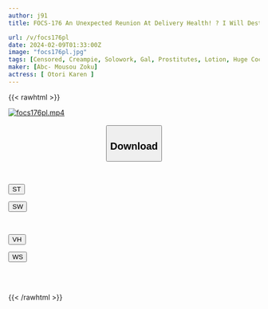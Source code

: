 ```yaml
---
author: j91
title: FOCS-176 An Unexpected Reunion At Delivery Health! ? I Will Destroy The Gal Who Bullied Me When I Was A Student With My Big Penis! ! The Position Is Reversed! Clear Your Fate! Complete Victory Creampie With A Pursuit Piston That Doesn't End Even If You Cum Karen Otori

url: /v/focs176pl
date: 2024-02-09T01:33:00Z
image: "focs176pl.jpg"
tags: [Censored, Creampie, Solowork, Gal, Prostitutes, Lotion, Huge Cock	]
maker: [Abc- Mousou Zoku]
actress: [ Otori Karen ]
---
```



{{< rawhtml >}}

<div class="video" data-videoid="GGpV19aYL6u1KkG">
    <a href="javascript:;">
        <img src="/v/focs176pl/focs176pl.jpg" width="WIDTH" height="HEIGHT" alt="focs176pl.mp4" loading="lazy">
    </a>
</div>

<script type="text/javascript" src="https://j91.asia/asset/on-demand-st.js"></script>

<br>
  <link rel="stylesheet" href="https://j91.asia/asset/bs5.css">
  
  <center>
  <button class="btn btn-primary" type="button" data-bs-toggle="collapse" data-bs-target=".multi-collapse" aria-expanded="false" aria-controls="multiCollapseExample1 multiCollapseExample2"><h2>Download</h2></button></center>
</p>
<div class="row">
  <div class="col">
    <div class="collapse multi-collapse" id="multiCollapseExample1">
      <div class="card card-body">
	      	      <br>
<div class="buttons">  
<p><a href="https://streamtape.to/v/GGpV19aYL6u1KkG" target="_blank"><button class="btn-hover color-3"><i class="fa fa-download"></i> ST</button></a></p>
<p><a href="https://flaswish.com/s5rvrsl88nwe" target="_blank"><button class="btn-hover color-2"><i class="fa fa-download"></i> SW</button></a></p></div>
    </div>
  </div>
</div>
  <div class="col">
    <div class="collapse multi-collapse" id="multiCollapseExample2">
      <div class="card card-body">
	      <br>
<div class="buttons">
<p><a href="javascript:;" target="_blank"><button class="btn-hover color-9"><i class="fa fa-download"></i> VH</button></a></p>
<p><a href="javascript:;" target="_blank"><button class="btn-hover color-8"><i class="fa fa-download"></i> WS</button></a></p></div>
<br><br>
      </div>
    </div>
  </div>
</div>

{{< /rawhtml >}}